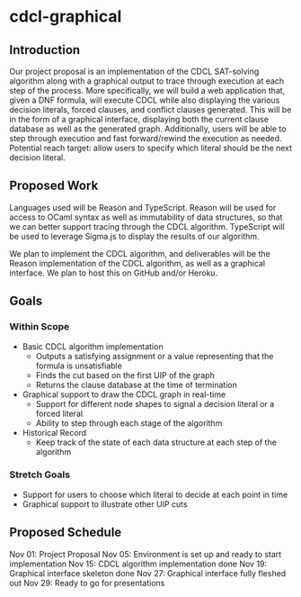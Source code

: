 # cdcl-graphical

## Introduction
Our project proposal is an implementation of the CDCL SAT-solving algorithm along with a graphical output to trace through execution at each step of the process. More specifically, we will build a web application that, given a DNF formula, will execute CDCL while also displaying the various decision literals, forced clauses, and conflict clauses generated. This will be in the form of a graphical interface, displaying both the current clause database as well as the generated graph. Additionally, users will be able to step through execution and fast forward/rewind the execution as needed. Potential reach target: allow users to specify which literal should be the next decision literal.

## Proposed Work
Languages  used will be Reason and TypeScript. Reason will be used for access to OCaml syntax as well as immutability of data structures, so that we can better support tracing through the CDCL algorithm. TypeScript will be used to leverage Sigma.js to display the results of our algorithm.

We plan to implement the CDCL algorithm, and deliverables will be the Reason implementation of the CDCL algorithm, as well as a graphical interface. We plan to host this on GitHub and/or Heroku.

## Goals
### Within Scope
- Basic CDCL algorithm implementation
  - Outputs a satisfying assignment or a value representing that the formula is unsatisfiable
  - Finds the cut based on the first UIP of the graph
  - Returns the clause database at the time of termination
- Graphical support to draw the CDCL graph in real-time
  - Support for different node shapes to signal a decision literal or a forced literal
  - Ability to step through each stage of the algorithm
- Historical Record
  - Keep track of the state of each data structure at each step of the algorithm

### Stretch Goals
- Support for users to choose which literal to decide at each point in time
- Graphical support to illustrate other UIP cuts

## Proposed Schedule
Nov 01: Project Proposal
Nov 05: Environment is set up and ready to start implementation
Nov 15: CDCL algorithm implementation done
Nov 19: Graphical interface skeleton done
Nov 27: Graphical interface fully fleshed out
Nov 29: Ready to go for presentations